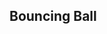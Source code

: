 ## Bouncing Ball

<script src="processing.min.js"></script>

<canvas data-processing-sources="boucing_ball_scratch.pde"></canvas>
